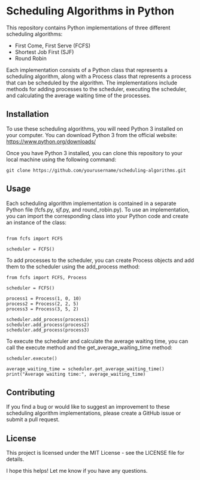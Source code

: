 # Scheduling Algorithms in Python
This repository contains Python implementations of three different scheduling algorithms:

- First Come, First Serve (FCFS)
- Shortest Job First (SJF)
- Round Robin


Each implementation consists of a Python class that represents a scheduling algorithm, along with a Process class that represents a process that can be scheduled by the algorithm. The implementations include methods for adding processes to the scheduler, executing the scheduler, and calculating the average waiting time of the processes.

## Installation
To use these scheduling algorithms, you will need Python 3 installed on your computer. You can download Python 3 from the official website: https://www.python.org/downloads/

Once you have Python 3 installed, you can clone this repository to your local machine using the following command:

```
git clone https://github.com/yourusername/scheduling-algorithms.git
```
## Usage
Each scheduling algorithm implementation is contained in a separate Python file (fcfs.py, sjf.py, and round_robin.py). To use an implementation, you can import the corresponding class into your Python code and create an instance of the class:

```

from fcfs import FCFS

scheduler = FCFS()
```
To add processes to the scheduler, you can create Process objects and add them to the scheduler using the add_process method:

```
from fcfs import FCFS, Process

scheduler = FCFS()

process1 = Process(1, 0, 10)
process2 = Process(2, 2, 5)
process3 = Process(3, 5, 2)

scheduler.add_process(process1)
scheduler.add_process(process2)
scheduler.add_process(process3)
```
To execute the scheduler and calculate the average waiting time, you can call the execute method and the get_average_waiting_time method:

```
scheduler.execute()

average_waiting_time = scheduler.get_average_waiting_time()
print("Average waiting time:", average_waiting_time)
```
## Contributing
If you find a bug or would like to suggest an improvement to these scheduling algorithm implementations, please create a GitHub issue or submit a pull request.

## License
This project is licensed under the MIT License - see the LICENSE file for details.

I hope this helps! Let me know if you have any questions.
